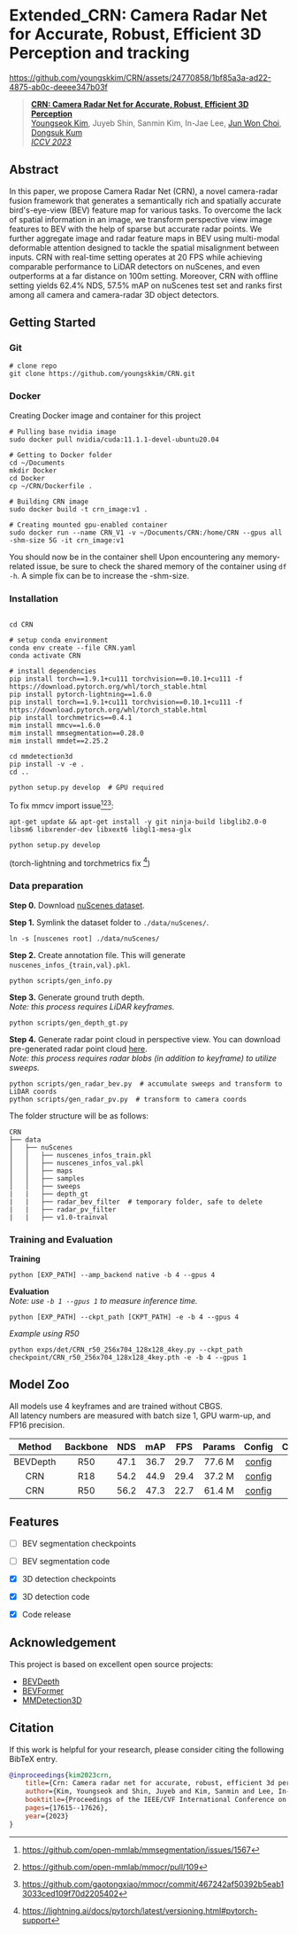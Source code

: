 # Extended_CRN: Camera Radar Net for Accurate, Robust, Efficient 3D Perception and tracking

https://github.com/youngskkim/CRN/assets/24770858/1bf85a3a-ad22-4875-ab0c-deeee347b03f

> [**CRN: Camera Radar Net for Accurate, Robust, Efficient 3D Perception**](https://arxiv.org/abs/2304.00670)  
> [Youngseok Kim](https://youngskkim.github.io/),
> Juyeb Shin, Sanmin Kim, In-Jae Lee, 
> [Jun Won Choi](https://www.spa.hanyang.ac.kr/),
> [Dongsuk Kum](http://vdclab.kaist.ac.kr/)  
> [*ICCV 2023*](https://iccv2023.thecvf.com/)


## Abstract
In this paper, we propose Camera Radar Net (CRN), a novel camera-radar fusion framework that generates a semantically rich and spatially accurate bird's-eye-view (BEV) feature map for various tasks.
To overcome the lack of spatial information in an image, we transform perspective view image features to BEV with the help of sparse but accurate radar points.
We further aggregate image and radar feature maps in BEV using multi-modal deformable attention designed to tackle the spatial misalignment between inputs.
CRN with real-time setting operates at 20 FPS while achieving comparable performance to LiDAR detectors on nuScenes, and even outperforms at a far distance on 100m setting.
Moreover, CRN with offline setting yields 62.4% NDS, 57.5% mAP on nuScenes test set and ranks first among all camera and camera-radar 3D object detectors.


## Getting Started

### Git
```shell
# clone repo
git clone https://github.com/youngskkim/CRN.git
```

### Docker
Creating Docker image and container for this project
```
# Pulling base nvidia image
sudo docker pull nvidia/cuda:11.1.1-devel-ubuntu20.04

# Getting to Docker folder
cd ~/Documents
mkdir Docker
cd Docker
cp ~/CRN/Dockerfile .

# Building CRN image
sudo docker build -t crn_image:v1 .

# Creating mounted gpu-enabled container
sudo docker run --name CRN_V1 -v ~/Documents/CRN:/home/CRN --gpus all -shm-size 5G -it crn_image:v1
```
You should now be in the container shell
Upon encountering any memory-related issue, be sure to check the shared memory of the container using ```df -h```. A simple fix can be to increase the -shm-size.

### Installation
```shell

cd CRN

# setup conda environment
conda env create --file CRN.yaml
conda activate CRN

# install dependencies
pip install torch==1.9.1+cu111 torchvision==0.10.1+cu111 -f https://download.pytorch.org/whl/torch_stable.html
pip install pytorch-lightning==1.6.0
pip install torch==1.9.1+cu111 torchvision==0.10.1+cu111 -f https://download.pytorch.org/whl/torch_stable.html
pip install torchmetrics==0.4.1
mim install mmcv==1.6.0
mim install mmsegmentation==0.28.0
mim install mmdet==2.25.2

cd mmdetection3d
pip install -v -e .
cd ..

python setup.py develop  # GPU required
```
To fix mmcv import issue[^1][^2][^3]: 
```
apt-get update && apt-get install -y git ninja-build libglib2.0-0 libsm6 libxrender-dev libxext6 libgl1-mesa-glx

python setup.py develop
```

(torch-lightning and torchmetrics fix [^4])

[^1]:https://github.com/open-mmlab/mmsegmentation/issues/1567
[^2]:https://github.com/open-mmlab/mmocr/pull/109
[^3]:https://github.com/gaotongxiao/mmocr/commit/467242af50392b5eab13033ced109f70d2205402
[^4]:https://lightning.ai/docs/pytorch/latest/versioning.html#pytorch-support

### Data preparation
**Step 0.** Download [nuScenes dataset](https://www.nuscenes.org/nuscenes#download).

**Step 1.** Symlink the dataset folder to `./data/nuScenes/`.
```
ln -s [nuscenes root] ./data/nuScenes/
```

**Step 2.** Create annotation file. 
This will generate `nuscenes_infos_{train,val}.pkl`.
```
python scripts/gen_info.py
```

**Step 3.** Generate ground truth depth.  
*Note: this process requires LiDAR keyframes.*
```
python scripts/gen_depth_gt.py
```

**Step 4.** Generate radar point cloud in perspective view. 
You can download pre-generated radar point cloud [here](https://kaistackr-my.sharepoint.com/:u:/g/personal/youngseok_kim_kaist_ac_kr/EcEoswDVWu9GpGV5NSwGme4BvIjOm-sGusZdCQRyMdVUtw?e=OpZoQ4).  
*Note: this process requires radar blobs (in addition to keyframe) to utilize sweeps.*  
```
python scripts/gen_radar_bev.py  # accumulate sweeps and transform to LiDAR coords
python scripts/gen_radar_pv.py  # transform to camera coords
```

The folder structure will be as follows:
```
CRN
├── data
│   ├── nuScenes
│   │   ├── nuscenes_infos_train.pkl
│   │   ├── nuscenes_infos_val.pkl
│   │   ├── maps
│   │   ├── samples
│   │   ├── sweeps
|   |   ├── depth_gt
|   |   ├── radar_bev_filter  # temporary folder, safe to delete
|   |   ├── radar_pv_filter
|   |   ├── v1.0-trainval
```

### Training and Evaluation
**Training**
```
python [EXP_PATH] --amp_backend native -b 4 --gpus 4
```

**Evaluation**  
*Note: use `-b 1 --gpus 1` to measure inference time.*
```
python [EXP_PATH] --ckpt_path [CKPT_PATH] -e -b 4 --gpus 4
```
*Example using R50* 
```
python exps/det/CRN_r50_256x704_128x128_4key.py --ckpt_path checkpoint/CRN_r50_256x704_128x128_4key.pth -e -b 4 --gpus 1
```

## Model Zoo
All models use 4 keyframes and are trained without CBGS.  
All latency numbers are measured with batch size 1, GPU warm-up, and FP16 precision.

|  Method  | Backbone | NDS  | mAP  | FPS  | Params | Config                                                  | Checkpoint                                                                                                  |
|:--------:|:--------:|:----:|:----:|:----:|:------:|:-------------------------------------------------------:|:-----------------------------------------------------------------------------------------------------------:|
| BEVDepth |   R50    | 47.1 | 36.7 | 29.7 | 77.6 M | [config](exps/det/BEVDepth_r50_256x704_128x128_4key.py) | [model](https://github.com/youngskkim/CRN/releases/download/v1.0/BEVDepth_r50_256x704_128x128_4key.pth) |
|   CRN    |   R18    | 54.2 | 44.9 | 29.4 | 37.2 M | [config](exps/det/CRN_r18_256x704_128x128_4key.py)      | [model](https://github.com/youngskkim/CRN/releases/download/v1.0/CRN_r18_256x704_128x128_4key.pth)      |
|   CRN    |   R50    | 56.2 | 47.3 | 22.7 | 61.4 M | [config](exps/det/CRN_r50_256x704_128x128_4key.py)      | [model](https://github.com/youngskkim/CRN/releases/download/v1.0/CRN_r50_256x704_128x128_4key.pth)      |


## Features
- [ ] BEV segmentation checkpoints 
- [ ] BEV segmentation code 
- [x] 3D detection checkpoints 
- [x] 3D detection code 
- [x] Code release 


## Acknowledgement
This project is based on excellent open source projects:
- [BEVDepth](https://github.com/Megvii-BaseDetection/BEVDepth)
- [BEVFormer](https://github.com/fundamentalvision/BEVFormer)
- [MMDetection3D](https://github.com/open-mmlab/mmdetection3d)


## Citation
If this work is helpful for your research, please consider citing the following BibTeX entry.

```bibtex
@inproceedings{kim2023crn,
    title={Crn: Camera radar net for accurate, robust, efficient 3d perception},
    author={Kim, Youngseok and Shin, Juyeb and Kim, Sanmin and Lee, In-Jae and Choi, Jun Won and Kum, Dongsuk},
    booktitle={Proceedings of the IEEE/CVF International Conference on Computer Vision},
    pages={17615--17626},
    year={2023}
}
```
